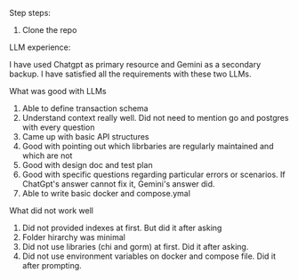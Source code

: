 Step steps:
   1. Clone the repo
      

LLM experience:

  I have used Chatgpt as primary resource and Gemini as a secondary backup. I have satisfied all the requirements with these two LLMs. 
  
What was good with LLMs
   1. Able to define transaction schema
   2. Understand context really well. Did not need to mention go and postgres with every question
   3. Came up with basic API structures
   4. Good with pointing out which librbaries are regularly maintained and which are not
   5. Good with design doc and test plan
   6. Good with specific questions regarding particular errors or scenarios. If ChatGpt's answer cannot fix it, Gemini's answer did.
   7. Able to write basic docker and compose.ymal

What did not work well
   1. Did not provided indexes at first. But did it after asking
   2. Folder hirarchy was minimal
   3. Did not use libraries (chi and gorm) at first. Did it after asking.
   4. Did not use environment variables on docker and compose file. Did it after prompting.
